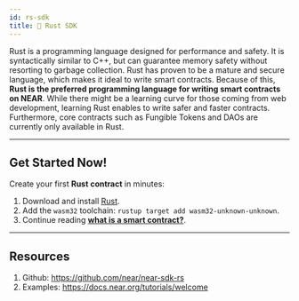 ```yaml
---
id: rs-sdk
title: 🦀 Rust SDK
---
```


Rust is a programming language designed for performance and safety. It is syntactically similar to C++, but can guarantee memory safety without resorting to garbage collection. Rust has proven to be a mature and secure language, which makes it ideal to write smart contracts. Because of this, **Rust is the preferred programming language for writing smart contracts on NEAR**. While there might be a learning curve for those coming from web development, learning Rust enables to write safer and faster contracts. Furthermore, core contracts such as Fungible Tokens and DAOs are currently only available in Rust.

---

## Get Started Now!
Create your first **Rust contract** in minutes:
1. Download and install [Rust](https://doc.rust-lang.org/book/ch01-01-installation.html).
2. Add the `wasm32` toolchain: `rustup target add wasm32-unknown-unknown`.
3. Continue reading **[what is a smart contract?](./whatiscontract.md)**.

---

## Resources
1. Github: https://github.com/near/near-sdk-rs
2. Examples: https://docs.near.org/tutorials/welcome